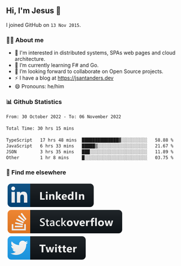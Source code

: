 ## Hi, I'm Jesus 👋

I joined GitHub on `13 Nov 2015`.

<!-- Talking about you -->

### 👨‍💻 About me

- 👦 I'm interested in distributed systems, SPAs web pages and cloud architecture.
- 🌱 I’m currently learning F# and Go.
- 👯 I’m looking forward to collaborate on Open Source projects.
- ⚡️ I have a blog at <https://jsantanders.dev>
- 😄 Pronouns: he/him

### 📊 Github Statistics

<!--START_SECTION:waka-->

```text
From: 30 October 2022 - To: 06 November 2022

Total Time: 30 hrs 15 mins

TypeScript   17 hrs 48 mins  ██████████████▓░░░░░░░░░░   58.88 %
JavaScript   6 hrs 33 mins   █████▒░░░░░░░░░░░░░░░░░░░   21.67 %
JSON         3 hrs 35 mins   ███░░░░░░░░░░░░░░░░░░░░░░   11.89 %
Other        1 hr 8 mins     █░░░░░░░░░░░░░░░░░░░░░░░░   03.75 %
```

<!--END_SECTION:waka-->

### 📢 Find me elsewhere

<p>
  <a target="_blank" href="https://linkedin.com/in/jsantanders">
    <img src="https://github.com/jsantanders/jsantanders/blob/master/img/linkedin.svg" alt="LinkedIn" style="vertical-align:top; margin:4px">
  </a>
  
  <a target="_blank" href="https://stackoverflow.com/users/7318331/jesus-santander">
    <img src="https://github.com/jsantanders/jsantanders/blob/master/img/stackoverflow.svg" alt="StackOverflow" style="vertical-align:top; margin:4px">
  </a>
  
  <a target="_blank" href="http://twitter.com/jsantanders">
    <img src="https://github.com/jsantanders/jsantanders/blob/master/img/twitter.svg" alt="Twitter" style="vertical-align:top; margin:4px">
  </a>
</p>
